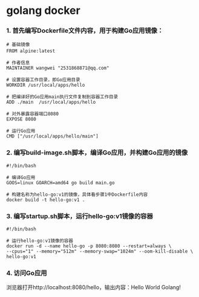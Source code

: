 # golang docker

### 1. 首先编写Dockerfile文件内容，用于构建Go应用镜像：
```
# 基础镜像
FROM alpine:latest　　　　　　　　　　　

# 作者信息
MAINTAINER wangwei "2531868871@qq.com"

# 设置容器工作目录，即Go应用目录
WORKDIR /usr/local/apps/hello

# 把编译好的Go应用main执行文件复制到容器工作目录
ADD ./main  /usr/local/apps/hello

# 对外暴露容器端口8080
EXPOSE 8080

# 运行Go应用
CMD ["/usr/local/apps/hello/main"]
```

### 2. 编写build-image.sh脚本，编译Go应用，并构建Go应用的镜像
```
#!/bin/bash

# 编译Go应用
GOOS=linux GOARCH=amd64 go build main.go

# 构建名称为hello-go:v1的镜像，具体看步骤1中Dockerfile内容
docker build -t hello-go:v1 .
```

### 3. 编写startup.sh脚本，运行hello-go:v1镜像的容器
```
#!/bin/bash

# 运行hello-go:v1镜像的容器
docker run -d --name hello-go -p 8080:8080 --restart=always \
--cpus="1" --memory="512m" --memory-swap="1024m" --oom-kill-disable \
hello-go:v1
```

### 4. 访问Go应用
浏览器打开http://localhost:8080/hello，输出内容：Hello World Golang!





 

